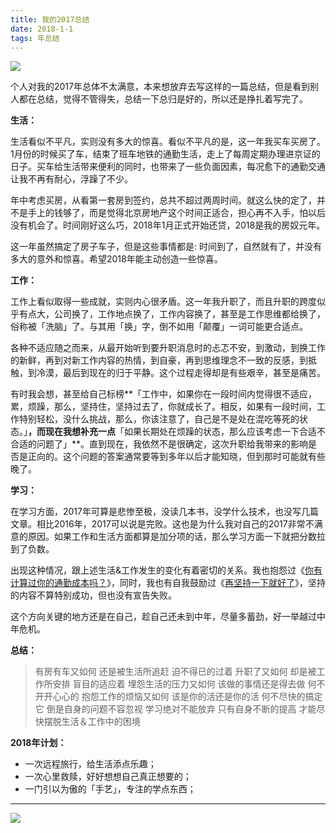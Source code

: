 ```yaml
---
title: 我的2017总结
date: 2018-1-1
tags: 年总结
---
```


![](/image/goalFor2018.png)

个人对我的2017年总体不太满意，本来想放弃去写这样的一篇总结，但是看到别人都在总结，觉得不管得失，总结一下总归是好的，所以还是挣扎着写完了。

**生活：**

生活看似不平凡，实则没有多大的惊喜。看似不平凡的是，这一年我买车买房了。1月份的时候买了车，结束了班车地铁的通勤生活，走上了每周定期办理进京证的日子。买车给生活带来便利的同时，也带来了一些负面因素，每况愈下的通勤交通让我不再有耐心，浮躁了不少。

年中考虑买房，从看第一套房到签约，总共不超过两周时间。就这么快的定了，并不是手上的钱够了，而是觉得北京房地产这个时间正适合，担心再不入手，怕以后没有机会了。时间刚好这么巧，2018年1月正式开始还贷，2018是我的房奴元年。

这一年虽然搞定了房子车子，但是这些事情都是: 时间到了，自然就有了，并没有多大的意外和惊喜。希望2018年能主动创造一些惊喜。

**工作：**

工作上看似取得一些成就，实则内心很矛盾。这一年我升职了，而且升职的跨度似乎有点大，公司换了，工作地点换了，工作内容换了，甚至是工作思维都给换了，俗称被「洗脑」了。与其用「换」字，倒不如用「颠覆」一词可能更合适点。

各种不适应随之而来，从最开始听到要升职消息时的忐忑不安，到激动，到换工作的新鲜，再到对新工作内容的热情，到自豪，再到思维理念不一致的反感，到抵触，到冷漠，最后到现在的归于平静。这个过程走得却是有些艰辛，甚至是痛苦。

有时我会想，甚至给自己标榜**「工作中，如果你在一段时间内觉得很不适应，累，烦躁，那么，坚持住，坚持过去了，你就成长了。相反，如果有一段时间，工作特别轻松，没什么挑战，那么，你该注意了，自己是不是处在混吃等死的状态。」**，而现在我想补充一点**「如果长期处在烦躁的状态，那么应该考虑一下合适不合适的问题了」**。直到现在，我依然不是很确定，这次升职给我带来的影响是否是正向的。这个问题的答案通常要等到多年以后才能知晓，但到那时可能就有些晚了。

**学习：**

在学习方面，2017年可算是悲惨至极，没读几本书，没学什么技术，也没写几篇文章。相比2016年，2017可以说是完败。这也是为什么我对自己的2017非常不满意的原因。如果工作和生活方面都算是加分项的话，那么学习方面一下就把分数拉到了负数。

出现这种情况，跟上述生活&工作发生的变化有着密切的关系。我也抱怨过《[你有计算过你的通勤成本吗？](/post/life/2017-12-06-commuting-costs)》，同时，我也有自我鼓励过《[再坚持一下就好了](/post/life/2017-11-07-persist)》，坚持的内容不算特别成功，但也没有宣告失败。

这个方向关键的地方还是在自己，趁自己还未到中年，尽量多蓄劲，好一举越过中年危机。

**总结：**

> 有房有车又如何
> 还是被生活所追赶 迫不得已的过着
> 升职了又如何
> 却是被工作所安排 盲目的适应着
> 埋怨生活的压力又如何
> 该做的事情还是得去做 何不开开心心的
> 抱怨工作的烦恼又如何
> 该是你的活还是你的活 何不尽快的搞定它
> 倒是自身的问题不容忽视
> 学习绝对不能放弃
> 只有自身不断的提高
> 才能尽快摆脱生活＆工作中的困境

**2018年计划：**

- 一次远程旅行，给生活添点乐趣；
- 一次心里救赎，好好想想自己真正想要的；
- 一门引以为傲的「手艺」，专注的学点东西；

- - -
![](/image/weixin.jpg)